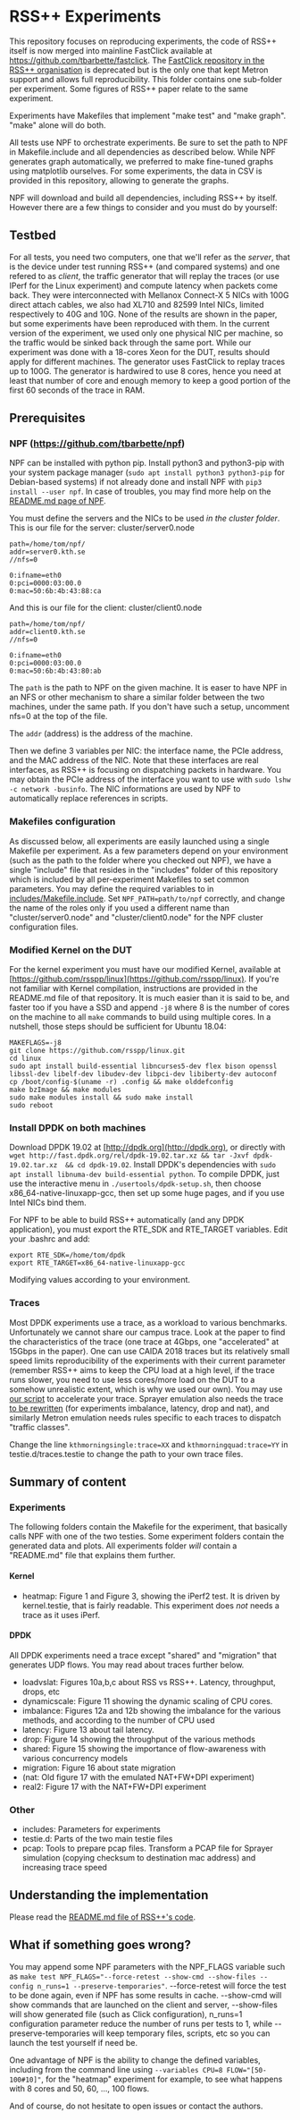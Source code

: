 RSS++ Experiments
=================

This repository focuses on reproducing experiments, the code of RSS++ itself is now merged into mainline FastClick available at https://github.com/tbarbette/fastclick. The [FastClick repository in the RSS++ organisation](https://github.com/rsspp/fastclick) is deprecated but is the only one that kept Metron support and allows full reproducibility.
This folder contains one sub-folder per experiment. Some figures of RSS++ paper relate to the same experiment. 

Experiments have Makefiles that implement "make test" and "make graph". "make" alone will do both.

All tests use NPF to orchestrate experiments. Be sure to set the path to NPF in Makefile.include and all dependencies as described below. While NPF generates graph automatically, we preferred to make fine-tuned graphs using matplotlib ourselves. For some experiments, the data in CSV is provided in this repository, allowing to generate the graphs.

NPF will download and build all dependencies, including RSS++ by itself. However there are a few things to consider and you must do by yourself:

Testbed
-------
For all tests, you need two computers, one that we'll refer as the *server*, that is the device under test running RSS++ (and compared systems) and one refered to as *client*, the traffic generator that will replay the traces (or use IPerf for the Linux experiment) and compute latency when packets come back. They were interconnected with Mellanox Connect-X 5 NICs with 100G direct attach cables, we also had XL710 and 82599 Intel NICs, limited respectively to 40G and 10G. None of the results are shown in the paper, but some experiments have been reproduced with them.
In the current version of the experiment, we used only one physical NIC per machine, so the traffic would be sinked back through the same port.
While our experiment was done with a 18-cores Xeon for the DUT, results should apply for different machines. The generator uses FastClick to replay traces up to 100G. The generator is hardwired to use 8 cores, hence you need at least that number of core and enough memory to keep a good portion of the first 60 seconds of the trace in RAM.

Prerequisites
-------------

### NPF (https://github.com/tbarbette/npf)
NPF can be installed with python pip. Install python3 and python3-pip with your system package manager (`sudo apt install python3 python3-pip` for Debian-based systems) if not already done and install NPF with `pip3 install --user npf`. In case of troubles, you may find more help on the [README.md page of NPF](https://github.com/tbarbette/npf#network-performance-framework).

You must define the servers and the NICs to be used *in the cluster folder*. This is our file for the server:
cluster/server0.node
```
path=/home/tom/npf/
addr=server0.kth.se
//nfs=0

0:ifname=eth0
0:pci=0000:03:00.0
0:mac=50:6b:4b:43:88:ca
```

And this is our file for the client:
cluster/client0.node
```
path=/home/tom/npf/
addr=client0.kth.se
//nfs=0

0:ifname=eth0
0:pci=0000:03:00.0
0:mac=50:6b:4b:43:80:ab
```
The `path` is the path to NPF on the given machine. It is easer to have NPF in an NFS or other mechanism to share a similar folder between the two machines, under the same path. If you don't have such a setup, uncomment nfs=0 at the top of the file.

The `addr` (address) is the address of the machine.

Then we define 3 variables per NIC: the interface name, the PCIe address, and the MAC address of the NIC. Note that these interfaces are real interfaces, as RSS++ is focusing on dispatching packets in hardware. You may obtain the PCIe address of the interface you want to use with `sudo lshw -c network -businfo`. The NIC informations are used by NPF to automatically replace references in scripts.

### Makefiles configuration
As discussed below, all experiments are easily launched using a single Makefile per experiment. As a few parameters depend on your environment (such as the path to the folder where you checked out NPF), we have a single "include" file that resides in the "includes" folder of this repository which is included by all per-experiment Makefiles to set common parameters.
You may define the required variables to in [includes/Makefile.include](includes/Makefile.include). Set `NPF_PATH=path/to/npf` correctly, and change the name of the roles only if you used a different name than "cluster/server0.node" and "cluster/client0.node" for the NPF cluster configuration files.

### Modified Kernel on the DUT
For the kernel experiment you must have our modified Kernel, available at [https://github.com/rsspp/linux](https://github.com/rsspp/linux). If you're not familiar with Kernel compilation, instructions are provided in the README.md file of that repository. It is much easier than it is said to be, and faster too if you have a SSD and append `-j8` where 8 is the number of cores on the machine to all `make` commands to build using multiple cores. In a nutshell, those steps should be sufficient for Ubuntu 18.04:
```
MAKEFLAGS=-j8
git clone https://github.com/rsspp/linux.git
cd linux
sudo apt install build-essential libncurses5-dev flex bison openssl libssl-dev libelf-dev libudev-dev libpci-dev libiberty-dev autoconf
cp /boot/config-$(uname -r) .config && make olddefconfig
make bzImage && make modules
sudo make modules install && sudo make install
sudo reboot
```

### Install DPDK on both machines
Download DPDK 19.02 at [http://dpdk.org](http://dpdk.org), or directly with `wget http://fast.dpdk.org/rel/dpdk-19.02.tar.xz && tar -Jxvf dpdk-19.02.tar.xz  && cd dpdk-19.02`. Install DPDK's dependencies with `sudo apt install libnuma-dev build-essential python`. To compile DPDK, just use the interactive menu in `./usertools/dpdk-setup.sh`, then choose x86_64-native-linuxapp-gcc, then set up some huge pages, and if you use Intel NICs bind them.

For NPF to be able to build RSS++ automatically (and any DPDK application), you must export the RTE_SDK and RTE_TARGET variables. Edit your .bashrc and add:
```
export RTE_SDK=/home/tom/dpdk
export RTE_TARGET=x86_64-native-linuxapp-gcc
```
Modifying values according to your environment.

### Traces
Most DPDK experiments use a trace, as a workload to various benchmarks. Unfortunately we cannot share our campus trace.
Look at the paper to find the characteristics of the trace (one trace at 4Gbps, one "accelerated" at 15Gbps in the paper). One can use CAIDA 2018 traces but its relatively small speed limits reproducibility of the experiments with their current parameter (remember RSS++ aims to keep the CPU load at a high level, if the trace runs slower, you need to use less cores/more load on the DUT to a somehow unrealistic extent, which is why we used our own). You may use [our script](traces/) to accelerate your trace. Sprayer emulation also needs the trace [to be rewritten](traces/) (for experiments imbalance, latency, drop and nat), and similarly Metron emulation needs rules specific to each traces to dispatch "traffic classes".

Change the line `kthmorningsingle:trace=XX` and `kthmorningquad:trace=YY` in testie.d/traces.testie to change the path to your own trace files.


Summary of content
------------------

### Experiments
The following folders contain the Makefile for the experiment, that basically calls NPF with one of the two testies. Some experiment folders contain the generated data and plots.
All experiments folder *will* contain a "README.md" file that explains them further.

#### Kernel
 * heatmap: Figure 1 and Figure 3, showing the iPerf2 test. It is driven by kernel.testie, that is fairly readable. This experiment does *not* needs a trace as it uses iPerf.

#### DPDK
All DPDK experiments need a trace except "shared" and "migration" that generates UDP flows. You may read about traces further below.

 * loadvslat: Figures 10a,b,c about RSS vs RSS++. Latency, throughput, drops, etc
 * dynamicscale: Figure 11 showing the dynamic scaling of CPU cores.
 * imbalance: Figures 12a and 12b showing the imbalance for the various methods, and according to the number of CPU used  
 * latency: Figure 13 about tail latency.
 * drop: Figure 14 showing the throughput of the various methods
 * shared: Figure 15 showing the importance of flow-awareness with various concurrency models 
 * migration: Figure 16 about state migration
 * (nat: Old figure 17 with the emulated NAT+FW+DPI experiment)
 * real2: Figure 17 with the NAT+FW+DPI experiment
 
### Other
 * includes: Parameters for experiments
 * testie.d: Parts of the two main testie files
 * pcap: Tools to prepare pcap files. Transform a PCAP file for Sprayer simulation (copying checksum to destination mac address) and increasing trace speed
 
Understanding the implementation
--------------------------------
Please read the [README.md file of RSS++'s code](https://github.com/rsspp/fastclick/blob/master/README.md).
 
What if something goes wrong?
-----------------------------
You may append some NPF parameters with the NPF_FLAGS variable such as `make test NPF_FLAGS="--force-retest --show-cmd --show-files --config n_runs=1 --preserve-temporaries"`.
--force-retest will force the test to be done again, even if NPF has some results in cache. --show-cmd will show commands that are launched on the client and server, --show-files will show generated file (such as Click configuration), n_runs=1 configuration parameter reduce the number of runs per tests to 1, while --preserve-temporaries will keep temporary files, scripts, etc so you can launch the test yourself if need be.

One advantage of NPF is the ability to change the defined variables, including from the command line using `--variables CPU=8 FLOW="[50-100#10]"`, for the "heatmap" experiment for example, to see what happens with 8 cores and 50, 60, ..., 100 flows.

And of course, do not hesitate to open issues or contact the authors.
